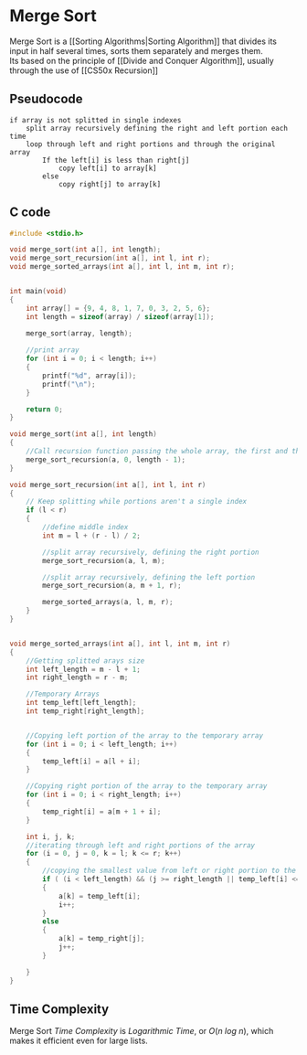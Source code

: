 # Merge Sort
Merge Sort is a [[Sorting Algorithms|Sorting Algorithm]] that divides its input in half several times, sorts them separately and merges them.  
Its based on the principle of [[Divide and Conquer Algorithm]], usually through the use of [[CS50x Recursion]]
## Pseudocode
```
if array is not splitted in single indexes  
    split array recursively defining the right and left portion each time  
    loop through left and right portions and through the original array
        If the left[i] is less than right[j]
            copy left[i] to array[k]
        else
            copy right[j] to array[k]
```

## C code
```c
#include <stdio.h>

void merge_sort(int a[], int length);
void merge_sort_recursion(int a[], int l, int r);
void merge_sorted_arrays(int a[], int l, int m, int r);


int main(void)
{
    int array[] = {9, 4, 8, 1, 7, 0, 3, 2, 5, 6};
    int length = sizeof(array) / sizeof(array[1]);

    merge_sort(array, length);
    
    //print array
    for (int i = 0; i < length; i++)
    {
        printf("%d", array[i]);
        printf("\n");
    }

    return 0;
}

void merge_sort(int a[], int length)
{
    //Call recursion function passing the whole array, the first and the last index as left and right
    merge_sort_recursion(a, 0, length - 1);
}

void merge_sort_recursion(int a[], int l, int r)
{
    // Keep splitting while portions aren't a single index
    if (l < r)
    {
        //define middle index
        int m = l + (r - l) / 2;

        //split array recursively, defining the right portion
        merge_sort_recursion(a, l, m);

        //split array recursively, defining the left portion
        merge_sort_recursion(a, m + 1, r);

        merge_sorted_arrays(a, l, m, r);
    }
}


void merge_sorted_arrays(int a[], int l, int m, int r)
{
    //Getting splitted arays size
    int left_length = m - l + 1;
    int right_length = r - m;

    //Temporary Arrays
    int temp_left[left_length];
    int temp_right[right_length];


    //Copying left portion of the array to the temporary array
    for (int i = 0; i < left_length; i++)
    {
        temp_left[i] = a[l + i];
    }

    //Copying right portion of the array to the temporary array
    for (int i = 0; i < right_length; i++)
    {
        temp_right[i] = a[m + 1 + i];
    }

    int i, j, k;
    //iterating through left and right portions of the array
    for (i = 0, j = 0, k = l; k <= r; k++)
    {
        //copying the smallest value from left or right portion to the original array in each iteration
        if ( (i < left_length) && (j >= right_length || temp_left[i] <= temp_right[j]))
        {
            a[k] = temp_left[i];
            i++;
        }
        else
        {
            a[k] = temp_right[j];
            j++;
        }

    }
}
```

## Time Complexity
Merge Sort *Time Complexity* is *Logarithmic Time*, or $O(n$ $log$ $n)$, which makes it efficient even for large lists.
